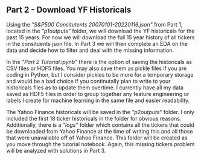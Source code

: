 ## Part 2 - Download YF Historicals

Using the *"S&P500 Consitutents 20070101-20220116.json"* from Part 1, located in the *"p1outputs"* folder, we will download the YF historicals for the past 15 years. For now we will download the full 15 year history of all tickers in the consituents json file. In Part 3 we will then complete an EDA on the data and decide how to filter and deal with the missing information.

In the *"Part 2 Tutorial.ipynb"* there is the option of saving the historicals as CSV files or HDF5 files. You may also save them as pickle files if you are coding in Python, but I consider pickles to be more for a temporary storage and would be a bad choice if you continutally plan to write to your historicals files as to update them overtime. I currently have all my data saved as HDF5 files in order to group together any feature engineering or labels I create for machine learning in the same file and easier readability. 

The Yahoo Finance historicals will be saved in the *"p2outputs"* folder. I only included the first 18 ticker historicals in the folder for obvious reasons. Additionally, there is a *"logs"* folder which contains all the tickers that could be downloaded from Yahoo Finance at the time of writing this and all those that were unavaliable off of Yahoo Finance. This folder will be created as you move through the tutorial notebook. Again, this missing tickers problem will be analyzed with solutions in Part 3.
